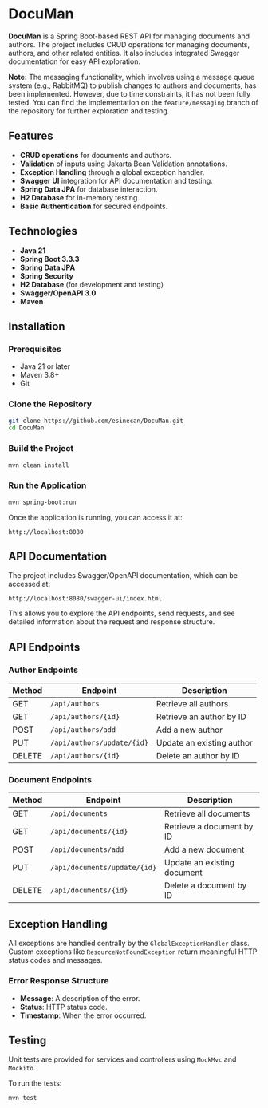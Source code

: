 # DocuMan

**DocuMan** is a Spring Boot-based REST API for managing documents and authors. The project includes CRUD operations for managing documents, authors, and other related entities. It also includes integrated Swagger documentation for easy API exploration.

**Note:** The messaging functionality, which involves using a message queue system (e.g., RabbitMQ) to publish changes to authors and documents, has been implemented. However, due to time constraints, it has not been fully tested. You can find the implementation on the `feature/messaging` branch of the repository for further exploration and testing.

## Features

- **CRUD operations** for documents and authors.
- **Validation** of inputs using Jakarta Bean Validation annotations.
- **Exception Handling** through a global exception handler.
- **Swagger UI** integration for API documentation and testing.
- **Spring Data JPA** for database interaction.
- **H2 Database** for in-memory testing.
- **Basic Authentication** for secured endpoints.

## Technologies

- **Java 21**
- **Spring Boot 3.3.3**
- **Spring Data JPA**
- **Spring Security**
- **H2 Database** (for development and testing)
- **Swagger/OpenAPI 3.0**
- **Maven**

## Installation

### Prerequisites

- Java 21 or later
- Maven 3.8+
- Git

### Clone the Repository

```bash
git clone https://github.com/esinecan/DocuMan.git
cd DocuMan
```

### Build the Project

```bash
mvn clean install
```

### Run the Application

```bash
mvn spring-boot:run
```

Once the application is running, you can access it at:

```
http://localhost:8080
```

## API Documentation

The project includes Swagger/OpenAPI documentation, which can be accessed at:

```
http://localhost:8080/swagger-ui/index.html
```

This allows you to explore the API endpoints, send requests, and see detailed information about the request and response structure.

## API Endpoints

### Author Endpoints

| Method | Endpoint                   | Description                    |
|--------|----------------------------|--------------------------------|
| GET    | `/api/authors`              | Retrieve all authors           |
| GET    | `/api/authors/{id}`         | Retrieve an author by ID       |
| POST   | `/api/authors/add`          | Add a new author               |
| PUT    | `/api/authors/update/{id}`  | Update an existing author      |
| DELETE | `/api/authors/{id}`         | Delete an author by ID         |

### Document Endpoints

| Method | Endpoint                     | Description                      |
|--------|------------------------------|----------------------------------|
| GET    | `/api/documents`              | Retrieve all documents           |
| GET    | `/api/documents/{id}`         | Retrieve a document by ID        |
| POST   | `/api/documents/add`          | Add a new document               |
| PUT    | `/api/documents/update/{id}`  | Update an existing document      |
| DELETE | `/api/documents/{id}`         | Delete a document by ID          |

## Exception Handling

All exceptions are handled centrally by the `GlobalExceptionHandler` class. Custom exceptions like `ResourceNotFoundException` return meaningful HTTP status codes and messages.

### Error Response Structure

- **Message**: A description of the error.
- **Status**: HTTP status code.
- **Timestamp**: When the error occurred.

## Testing

Unit tests are provided for services and controllers using `MockMvc` and `Mockito`.

To run the tests:

```bash
mvn test
```

```
